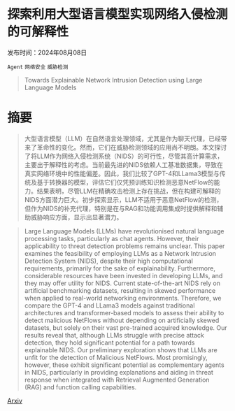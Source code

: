 # 探索利用大型语言模型实现网络入侵检测的可解释性

发布时间：2024年08月08日

`Agent` `网络安全` `威胁检测`

> Towards Explainable Network Intrusion Detection using Large Language Models

# 摘要

> 大型语言模型（LLM）在自然语言处理领域，尤其是作为聊天代理，已经带来了革命性的变化。然而，它们在威胁检测领域的应用尚不明朗。本文探讨了将LLM作为网络入侵检测系统（NIDS）的可行性，尽管其高计算需求，主要出于解释性的考虑。当前最先进的NIDS依赖人工基准数据集，导致在真实网络环境中的性能偏差。因此，我们比较了GPT-4和LLama3模型与传统及基于转换器的模型，评估它们仅凭预训练知识检测恶意NetFlow的能力。结果表明，尽管LLM在精确攻击检测上存在挑战，但在构建可解释的NIDS方面潜力巨大。初步探索显示，LLM不适用于恶意NetFlow的检测，但作为NIDS的补充代理，特别是在与RAG和功能调用集成时提供解释和辅助威胁响应方面，显示出显著潜力。

> Large Language Models (LLMs) have revolutionised natural language processing tasks, particularly as chat agents. However, their applicability to threat detection problems remains unclear. This paper examines the feasibility of employing LLMs as a Network Intrusion Detection System (NIDS), despite their high computational requirements, primarily for the sake of explainability. Furthermore, considerable resources have been invested in developing LLMs, and they may offer utility for NIDS. Current state-of-the-art NIDS rely on artificial benchmarking datasets, resulting in skewed performance when applied to real-world networking environments. Therefore, we compare the GPT-4 and LLama3 models against traditional architectures and transformer-based models to assess their ability to detect malicious NetFlows without depending on artificially skewed datasets, but solely on their vast pre-trained acquired knowledge. Our results reveal that, although LLMs struggle with precise attack detection, they hold significant potential for a path towards explainable NIDS. Our preliminary exploration shows that LLMs are unfit for the detection of Malicious NetFlows. Most promisingly, however, these exhibit significant potential as complementary agents in NIDS, particularly in providing explanations and aiding in threat response when integrated with Retrieval Augmented Generation (RAG) and function calling capabilities.

[Arxiv](https://arxiv.org/abs/2408.04342)